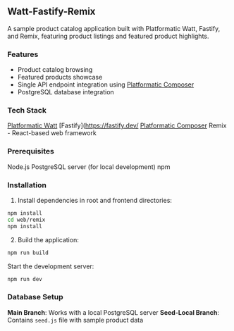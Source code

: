 ## Watt-Fastify-Remix

A sample product catalog application built with Platformatic Watt, Fastify, and Remix, featuring product listings and featured product highlights.

### Features
- Product catalog browsing
- Featured products showcase
- Single API endpoint integration using [Platformatic Composer](https://platformatic.dev/composer)
- PostgreSQL database integration

### Tech Stack

[Platformatic Watt](https://platformatic.dev/watt)
[Fastify](https://fastify.dev/
[Platformatic Composer](https://platformatic.dev/composer)
Remix - React-based web framework


### Prerequisites

Node.js
PostgreSQL server (for local development)
npm

### Installation

1. Install dependencies in root and frontend directories:

```sh
npm install
cd web/remix
npm install
```

2. Build the application:

```sh
npm run build
```


Start the development server:
```sh
npm run dev
```

### Database Setup
**Main Branch**: Works with a local PostgreSQL server
**Seed-Local Branch**: Contains `seed.js` file with sample product data

